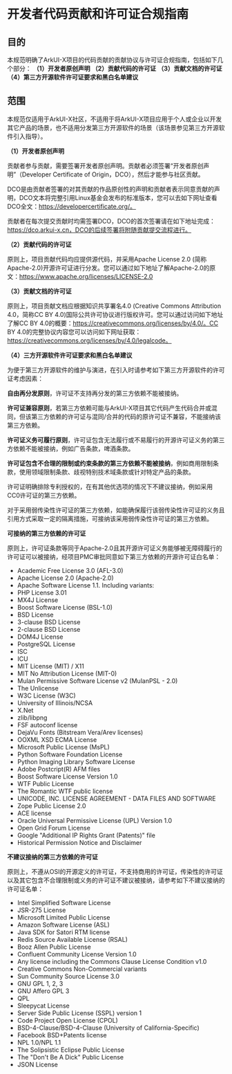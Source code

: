 # 开发者代码贡献和许可证合规指南

## 目的

本规范明确了ArkUI-X项目的代码贡献的贡献协议与许可证合规指南，包括如下几个部分：
**（1）开发者原创声明**
**（2）贡献代码的许可证**
**（3）贡献文档的许可证**
**（4）第三方开源软件许可证要求和黑白名单建议**

## 范围

本规范仅适用于ArkUI-X社区，不适用于将ArkUI-X项目应用于个人或企业以开发其它产品的场景，也不适用分发第三方开源软件的场景（该场景参见第三方开源软件引入指导）。

**（1）开发者原创声明**

贡献者参与贡献，需要签署开发者原创声明。贡献者必须签署“开发者原创声明”（Developer Certificate of Origin，DCO），然后才能参与社区贡献。

DCO是由贡献者签署的对其贡献的作品原创性的声明和贡献者表示同意贡献的声明，DCO文本将完整引用Linux基金会发布的标准版本，您可以去如下网址查看DCO全文：https://developercertificate.org/。

贡献者在每次提交贡献时均需签署DCO，DCO的首次签署请在如下地址完成：https://dco.arkui-x.cn，DCO的后续签署将附随贡献提交流程进行。

**（2）贡献代码的许可证**

原则上，项目贡献代码均应提供源代码，并采用Apache License 2.0 (简称Apache-2.0)开源许可证进行分发。您可以通过如下地址了解Apache-2.0的原文：https://www.apache.org/licenses/LICENSE-2.0

**（3）贡献文档的许可证**

原则上，项目贡献文档应根据知识共享署名4.0 (Creative Commons Attribution 4.0，简称CC BY 4.0)国际公共许可协议进行版权许可。您可以通过访问如下地址了解CC BY 4.0的概要：https://creativecommons.org/licenses/by/4.0/。CC BY 4.0的完整协议内容您可以访问如下网址获取：https://creativecommons.org/licenses/by/4.0/legalcode。

**（4）三方开源软件许可证要求和黑白名单建议**

为便于第三方开源软件的维护与演进，在引入时请参考如下第三方开源软件的许可证考虑因素：

**自由再分发原则**，许可证不支持再分发的第三方依赖不能被接纳。

**许可证兼容原则**，若第三方依赖可能与ArkUI-X项目其它代码产生代码合并或混同，但该第三方依赖的许可证与混同/合并的代码的原许可证不兼容，不能接纳该第三方依赖。

**许可证义务可履行原则**，许可证包含无法履行或不易履行的开源许可证义务的第三方依赖不能被接纳，例如广告条款，啤酒条款。

**许可证包含不合理的限制或约束条款的第三方依赖不能被接纳**，例如商用限制条款，使用领域限制条款、歧视特别技术域条款或针对特定产品的条款。

许可证明确排除专利授权的，在有其他优选项的情况下不建议接纳，例如采用CC0许可证的第三方依赖。

对于采用弱传染性许可证的第三方依赖，如能确保履行该弱传染性许可证的义务且引用方式采取一定的隔离措施，可接纳该采用弱传染性许可证的第三方依赖。

**可接纳的第三方依赖的许可证**

原则上，许可证条款等同于Apache-2.0且其开源许可证义务能够被无障碍履行的许可证可以被接纳，经项目PMC审批同意如下第三方依赖的开源许可证白名单：

*  Academic Free License 3.0 (AFL-3.0)
*  Apache License 2.0 (Apache-2.0)
*  Apache Software License 1.1. Including variants:
*   PHP License 3.01
*   MX4J License
*  Boost Software License (BSL-1.0)
*  BSD License
*  3-clause BSD License
*  2-clause BSD License
*  DOM4J License
*  PostgreSQL License
*  ISC
*  ICU
*  MIT License (MIT) / X11
*  MIT No Attribution License (MIT-0)
*  Mulan Permissive Software License v2 (MulanPSL - 2.0)
*  The Unlicense
*  W3C License (W3C)
*  University of Illinois/NCSA
*  X.Net
*  zlib/libpng
*  FSF autoconf license
*  DejaVu Fonts (Bitstream Vera/Arev licenses)
*  OOXML XSD ECMA License
*  Microsoft Public License (MsPL)
*  Python Software Foundation License
*  Python Imaging Library Software License
*  Adobe Postcript(R) AFM files
*  Boost Software License Version 1.0
*  WTF Public License
*  The Romantic WTF public license
*  UNICODE, INC. LICENSE AGREEMENT - DATA FILES AND SOFTWARE
*  Zope Public License 2.0
*  ACE license
*  Oracle Universal Permissive License (UPL) Version 1.0
*  Open Grid Forum License
*  Google "Additional IP Rights Grant (Patents)" file
*  Historical Permission Notice and Disclaimer

**不建议接纳的第三方依赖的许可证**

原则上，不遵从OSI的开源定义的许可证，不支持商用的许可证，传染性的许可证以及其它包含不合理限制或义务的许可证不建议被接纳，请参考如下不建议接纳的许可证名单：

*  Intel Simplified Software License
*  JSR-275 License
*  Microsoft Limited Public License
*  Amazon Software License (ASL)
*  Java SDK for Satori RTM license
*  Redis Source Available License (RSAL)
*  Booz Allen Public License
*  Confluent Community License Version 1.0
*  Any license including the Commons Clause License Condition v1.0
*  Creative Commons Non-Commercial variants
*  Sun Community Source License 3.0
*  GNU GPL 1, 2, 3
*  GNU Affero GPL 3
*  QPL
*  Sleepycat License
*  Server Side Public License (SSPL) version 1
*  Code Project Open License (CPOL)
*  BSD-4-Clause/BSD-4-Clause (University of California-Specific)
*  Facebook BSD+Patents license
*  NPL 1.0/NPL 1.1
*  The Solipsistic Eclipse Public License
*  The "Don't Be A Dick" Public License
*  JSON License